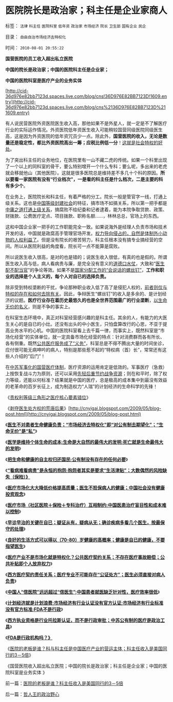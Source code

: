 # 医院院长是政治家；科主任是企业家商人

标签： `法律` `科主任` `医院科室` `低年资` `政治家` `市场经济` `院长` `卫生部` `国有企业` `民企` 

目录： `自由自治市场经济去特权化`

时间： `2010-08-01 20:55:22`

**国营医院的员工收入超出私立医院**

**中国的院长是政治家；中国的医院科主任是企业家；**

**中国的医院科室是医疗产业的业务实体**

[http://cid-36d976e82bb7123d.spaces.live.com/blog/cns!36D976E82BB7123D!1609.entry](http://cid-36d976e82bb7123d.spaces.live.com/blog/cns%2136D976E82BB7123D%211609.entry)

有人说民营医院外资医院医生收入高，那他如果不是外星人，就一定是不了解医疗行业的实际运作情况。外资医院低年资医生收入可能稍较国营同级医院同级医生高，这是因为外资医院的低年资冗员少一点。除此外，**国营医院的收入，无论是数量还是稳定性，都比外资医院高出一筹；应税比例低一分**！[这就是社会特权的好处](../../../2010/7/14/公费医疗和公立医疗是医改巨障.md)。

为了突出科主任的业务地位，在医院里有一山不藏二虎的传统。如果一个科里出现了一个以上的同科室的骨干，要么特别增开一个什么专科；要么呢，多出来的老虎就会移就他山（其他医院）。这就是很多医院总是维持差不多几十个科的原因。**所以要看一家医院有没有“行业档次”，一是看的科主任是什么档次，二是主要的科有多少个**。

在业务上，医院院长和科主任，有着严格的分工。院长一般是管官字一线，打通上级关系。这也是[中国等级封建社会](../../../2010/6/11/传统文化等级社会的pK辩论.md)的特征，搞市场不如搞关系，所以第一把手都是[中庸之道打通上级关系](../../../2009/12/2/混！中庸之道的策源地.md)，搞腐败不给纪委和记者逮着，能为本院争取贷款、政策、财拨款、公费医疗定点、项目拨款、职称名额……，林林总总，官场上的东西。

这和中国企业家一把手的工作职能完全一致。如果说海外是经理人负责市场和技术开发的话，中国就是政腐高手管理官场开发。[权力导向侵占的，自然是体制外小动物的人权利益了](../../../2009/7/30/黄宗羲定律之体制内特权对国民利益的侵蚀.md)。但是没有院长的艰苦努力，科主任根本没有搞专业搞经营的空间。所以从医院利益的角度看，院长可一点不能算是腐败。

所以说医生收入很高，是对的也是错的；说医生收入很低，有真的也是假的。所谓医生收入高与低，病人看病贵与廉，是完全没有意义的[道德口水仗](../../../2009/1/28/笑谈中国道德口水仗之左中右派.md)，大致和“[医生配不配当官](../../../2009/12/5/无私的社会是不能反腐败的.md)”的争论等效。如果不是[国家分配工作的“会说话的螺丝钉”](../../../2010/1/26/最腐朽的垄断是对劳动力和就业的垄断.md)，**工作和职业的选择是个人主义的，每个人对自已的选择负责。**



除非受到特权垄断的干扰，争论那种职业收入低了高了是侵犯人权的，[前者则仅与特权的存在和如何去除有关](../../../2010/1/26/工会构成劳动力和就业托拉斯垄断的后果.md)。因此，争辩医生“螺丝钉”的收入是多余的、是计划经济的议题。**医疗行业存在着历史最悠久的也是全世界范围最广的行业垄断**，[以生命无价的名义](../../../2010/7/17/中国医保能否捍卫儿童生命价值？.md)，则是不争的事实上。

在科室生态环境中，真正对科室经营感兴趣的是科主任。其余的人，有能力的大医生关心的是自已的小灶。还没有出头的中小医生，只怕盘算改行的心思，不亚于提高业务水平的心机。中国的医院科室看上去千篇一律，而事实上，既然科室是“市场化经营”的实体单位，就一定具备市场化经营的特点：针对消费群而各有所长、各有侧重。既然[公共医疗服务成了“义务”](../../../2010/7/20/“市场经济去特权化”即“对公有制去期望化”.md)，科室总是不得不腾出大量的时间坐诊，应付很可能无病呻吟的病人，特别是那些惹不起的“特权病（首）长”，常常还有这些人介绍的“后门”！

在[中苏军事化的国营医疗体制](../../../2010/7/15/公有医疗即国企;城市医保和新农合是加税补贴国进民退.md)，医疗资源的运用肯定是低效的。军事医疗（急救）上按恢复战斗力为原则，还可以采用[先轻后重节约战争资源](../../../2010/7/14/生命健康皆有价；医改不能为了“看病难看病贵”.md)；则在和平时，除了权力等级，还能以何标准？结果就是中国的医疗，总是极高的成本集中到最没有效益的老革命的百岁长征上，成为制造权力“人瑞”的计划经济的生命科学的先锋！

《[责权利等级三角形之医疗核心要素错位](../../../2009/5/26/责权利等边三角形之医疗核心要素错位.md)》

《[剥夺医生处方权的荒唐后果](../../../2009/5/30/剥夺医生处方权的荒唐后果由民众承受——看病难贵差！.md)》[http://cnyigai.blogspot.com/2009/05/blog-post.html](http://cnyigai.blogspot.com/2009/05/blog-post.html)

《[**医生不对患者生命健康负责；“市场经济去特权化”即“对公有制去期望化”；“生命无价”是“私”**](../../../2010/7/20/“市场经济去特权化”即“对公有制去期望化”.md)》

《[**医学是维持个体生命的成本;生命是大自然的最伟大的发明;死亡就是生命最伟大的发明**](../../../2010/7/20/死亡就是生命最伟大的发明.md)》

《[**把生命和健康的自主权归还国民;公有制没有存在的任何必要**](../../../2010/7/21/请把生命和健康的自主权归还国民.md)》

《[**“看病难看病贵”是永恒的抱怨;抱怨者其实是要求“生活津贴”；大数偶然的风险缺失（保险）》**](../../../2010/7/21/“看病难看病贵”是永恒的抱怨;.md)

《[**医疗市场化大大降低价格提高质量；医生不担保病人的健康；中国社会没有健康投资观念**](../../../2010/7/21/中国社会没有健康投资的市场意识.md)》

《[**医疗市场（社区医院＋保险＋专科治疗）互相制约;中国医患治疗盲目性和成本难以控制**](../../../2010/7/23/中国缺乏医疗市场互相制约的常识.md)》

《[**早诊早治的关键在自已；疑证从有，疑病从无；确诊疾病多看几个医生，按最保守的处理**](../../../2010/7/23/早诊早治的关键在自已；疑证从有，疑病从无.md)》

《[**良好的生活方式可以得以（70-80）岁健康的高概率；健康是自已的健康，不要指望医生**](../../../2010/7/23/良好的生活方式，健康是自已的健康.md)》

《[**医疗产业不是市场化就是特权化？公共医疗契约关系；不存在医疗事故赔偿；公共补贴即个人放弃权力**](../../../2010/7/23/医疗产业不是市场化就是特权化.md)》

《[**西方医疗契约责任关系；医疗专业不可能存在“公证处方”；医生必须直接对病人负责**](../../../2010/7/23/西方的医生对病人负责，中国的医生对院长负责.md)》

《[**中国人“信医院”远远超过“信医生”;中国患者就医缺乏针对性，医疗效率很低**](../../../2010/7/30/医疗行业的职业生态;中国人“信医院”超过“信医生”.md)》

《[**计划经济就是计划浪费;市场经济有行业认证没有官方认证;市场经济有行业标准没有官方标准;FDA不是行政**](../../../2010/7/30/市场经济没有官方认证;FDA不是行政管制.md)》

《[**西方执业资格是行业托拉斯认证，而不是行政审批；中苏公有制的医疗是政治工具**](../../../2010/7/30/西方执业资格是行业托拉斯认证，而不是行政审批.md)》

《[**FDA是行政机构吗？》**](../../../2010/7/30/FDA是行政机构吗.md)

《[医院的老板是谁？科与科主任是中国医疗产业的营运主体；科主任收入是美国同行的3－5倍](../../../2010/8/1/医院的老板是谁？科主任收入是美国同行的3－5倍.md)》

《国营医院收入超出私立医院；中国的院长是政治家；科主任是企业家；中国的医院科室是业务实体 》



前一篇：[医院的老板是谁？科主任收入是美国同行的3－5倍](../../../2010/8/1/医院的老板是谁？科主任收入是美国同行的3－5倍.md)

后一篇：[哲人王的政治野心](../../../2010/8/2/哲人王的政治野心.md)